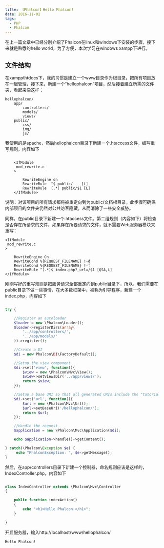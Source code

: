 ```yaml
---
title: 【Phalcon】Hello Phalcon!
date: 2016-11-01
tags: 
  - PHP
  - Phalcon
---
```


在上一篇文章中已经分别介绍了Phalcon在linux和windows下安装的步骤，接下来就是熟悉的hello world，为了方便，本次学习在windows xampp下进行。

## 文件结构

在xampp\htdocs下，我的习惯是建立一个www目录作为根目录，把所有项目放在一起管理，接下来，新建一个“hellophalcon”项目，然后接着建立所需的文件夹，看起来像这样：

```
hellophalcon/
	app/
		controllers/
		models/
		views/
	public/
		css/
		img/
		js/
```

我使用的是apache，然后hellophalcon目录下新建一个.htaccess文件，编写重写规则，内容如下

```vim

	<IfModule
	 mod_rewrite.c
	>

	    RewriteEngine on
	    RewriteRule  ^$ public/    [L]
	    RewriteRule  (.*) public/$1 [L]
	</IfModule>
```

说明：对该项目的所有请求都将被重定向到为public/文档根目录。此步骤可确保内部项目的文件夹仍然对公共访客隐藏，从而消除了一些安全威胁。

同样，在public目录下新建一个.htaccess文件。第二组规则（内容如下）将检查是否存在所请求的文件，如果存在所要请求的文件，就不需要Web服务器模块来重写：

```vim
<IfModule
 mod_rewrite.c
>

    RewriteEngine On
    RewriteCond %{REQUEST_FILENAME} !-d
    RewriteCond %{REQUEST_FILENAME} !-f
    RewriteRule ^(.*)$ index.php?_url=/$1 [QSA,L]
</IfModule>
```

刚刚写好的重写规则是把服务请求全部重定向到public目录下，所以，我们需要在public目录下做一些事情，在大多数框架中，被称为引导程序，新建一个index.php，内容如下

```php

try {

    //Register an autoloader
    $loader = new \Phalcon\Loader();
    $loader->registerDirs(array(
        '../app/controllers/',
        '../app/models/'
    ))->register();

    //Create a DI
    $di = new Phalcon\DI\FactoryDefault();

    //Setup the view component
    $di->set('view', function(){
        $view = new \Phalcon\Mvc\View();
        $view->setViewsDir('../app/views/');
        return $view;
    });

    //Setup a base URI so that all generated URIs include the "tutorial" folder
    $di->set('url', function(){
        $url = new \Phalcon\Mvc\Url();
        $url->setBaseUri('/hellophalcon/');
        return $url;
    });

    //Handle the request
    $application = new \Phalcon\Mvc\Application($di);

    echo $application->handle()->getContent();

} catch(\Phalcon\Exception $e) {
     echo "PhalconException: ", $e->getMessage();
}
```

然后，在app/controllers目录下新建一个控制器，命名规则应该是这样的，IndexController.php，内容如下

```php

class IndexController extends \Phalcon\Mvc\Controller
{

    public function indexAction()
    {
        echo "<h1>Hello Phalcon!</h1>";
    }

}
```

开启服务器，输入http://localhost/www/hellophalcon/

```
Hello Phalcon!	
```